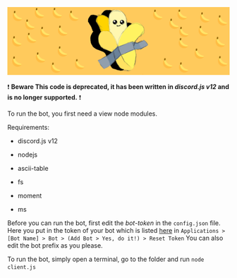 ![*banner image*](https://github.com/MichaHere/Banathon-Discord-Bot/blob/main/banner.png)

❗️ **Beware This code is deprecated, it has been written in *discord.js v12* and is no longer supported.** ❗️

To run the bot, you first need a view node modules. 

Requirements:

* discord.js v12

* nodejs

* ascii-table

* fs

* moment

* ms

Before you can run the bot, first edit the *bot-token* in the `config.json` file. Here you put in the token of your bot which is listed [here](https://discord.com/developers) in `Applications > [Bot Name] > Bot > (Add Bot > Yes, do it!) > Reset Token` You can also edit the bot prefix as you please. 

To run the bot, simply open a terminal, go to the folder and run `node client.js`

